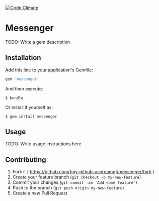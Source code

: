 [![Code Climate](https://codeclimate.com/repos/54b2b491e30ba00b01004cf5/badges/f65b75b25bd52ed6e96a/gpa.svg)](https://codeclimate.com/repos/54b2b491e30ba00b01004cf5/feed) 

# Messenger

TODO: Write a gem description

## Installation

Add this line to your application's Gemfile:

```ruby
gem 'messenger'
```

And then execute:

    $ bundle

Or install it yourself as:

    $ gem install messenger

## Usage

TODO: Write usage instructions here

## Contributing

1. Fork it ( https://github.com/[my-github-username]/messenger/fork )
2. Create your feature branch (`git checkout -b my-new-feature`)
3. Commit your changes (`git commit -am 'Add some feature'`)
4. Push to the branch (`git push origin my-new-feature`)
5. Create a new Pull Request
